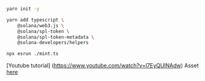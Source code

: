 ```bash
yarn init -y

yarn add typescript \
    @solana/web3.js \
    @solana/spl-token \
    @solana/spl-token-metadata \
    @solana-developers/helpers

npx esrun ./mint.ts
```
[Youtube tutorial] (https://www.youtube.com/watch?v=l7EyQUlNAdw)
Asset [here](https://github.com/solana-developers/opos-asset/tree/main/assets/DeveloperPortal) 
